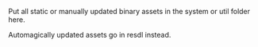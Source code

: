 Put all static or manually updated binary assets in the system or util folder here.

Automagically updated assets go in resdl instead.
